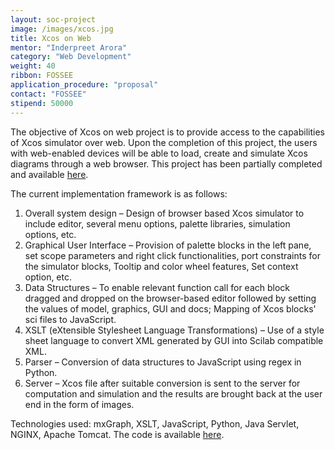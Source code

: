 ```yaml
---
layout: soc-project
image: /images/xcos.jpg
title: Xcos on Web
mentor: "Inderpreet Arora"
category: "Web Development"
weight: 40
ribbon: FOSSEE
application_procedure: "proposal"
contact: "FOSSEE"
stipend: 50000
---
```


The objective of Xcos on web project is to provide access to the capabilities of Xcos simulator over  web. Upon the completion of this project, the users with web-enabled devices will be able to load, create and simulate Xcos diagrams through a web browser. This project has been partially completed and available [here](http://xcos.fossee.in/).

<!--break-->

The current implementation framework is as follows:

1. Overall system design – Design of browser based Xcos simulator to include editor, several menu options, palette libraries, simulation options, etc.
2. Graphical User Interface – Provision of palette blocks in the left pane, set scope parameters and right click functionalities, port constraints for the simulator blocks, Tooltip and color wheel features, Set context option, etc.
3. Data Structures – To enable relevant function call for each block dragged and dropped on the browser-based editor followed by setting the values of model, graphics, GUI and docs; Mapping of Xcos blocks' sci files to JavaScript.
4. XSLT (eXtensible Stylesheet Language Transformations) – Use of a style sheet language to convert XML generated by GUI into Scilab compatible XML.
5. Parser – Conversion of data structures to JavaScript using regex in Python.
6. Server – Xcos file after suitable conversion is sent to the server for computation and simulation and the results are brought back at the user end in the form of images.

Technologies used: mxGraph, XSLT, JavaScript, Python, Java Servlet, NGINX, Apache Tomcat.
The code is available [here](https://github.com/FOSSEE/xcos-on-web).
